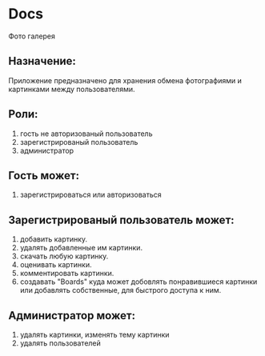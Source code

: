 # Docs
Фото галерея

## Назначение: 
 Приложение предназначено для хранения обмена фотографиями и картинками между пользователями.
 
## Роли:
  1. гость не авторизованый пользователь 
  2. зарегистрированый пользователь
  3. администратор
  
## Гость может:
  1. зарегистрироваться или авторизоваться
  
## Зарегистрированый пользователь может:
  1. добавить картинку.
  2. удалять добавленные им картинки.
  3. скачать любую картинку.
  4. оценивать картинки.
  5. комментировать картинки.
  6. создавать "Boards" куда может добовлять понравившиеся картинки или добавлять собственные, для быстрого доступа к ним.
  
## Администратор может: 
  1. удалять картинки, изменять тему картинки 
  2. удалять пользователей
